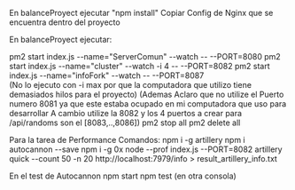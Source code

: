 En balanceProyect ejecutar "npm install"
Copiar Config de Nginx que se encuentra dentro del proyecto

En balanceProyect ejecutar:

pm2 start index.js --name="ServerComun"  --watch -- --PORT=8080
pm2 start index.js --name="cluster" --watch -i 4 -- --PORT=8082
pm2 start index.js --name="infoFork"  --watch -- --PORT=8087        
(No lo ejecuto con -i max por que la computadora que utilizo tiene demasiados hilos para el proyecto)
(Ademas Aclaro que no utilize el Puerto numero 8081 ya que este estaba ocupado en mi computadora que uso para desarrollar
A cambio utilize la 8082 y los 4 puertos a crear para /api/randoms son el [8083,..,8086])
pm2 stop all
pm2 delete all


Para la tarea de Performance Comandos:
npm i -g artillery
npm i autocannon --save
npm i -g 0x
node --prof index.js --PORT=8082
artillery quick --count 50 -n 20 http://localhost:7979/info > result_artillery_info.txt

En el test de Autocannon
npm start
npm test (en otra consola)
